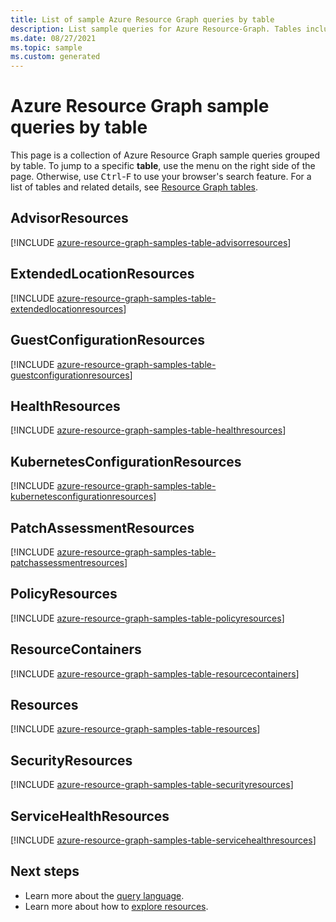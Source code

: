 ```yaml
---
title: List of sample Azure Resource Graph queries by table
description: List sample queries for Azure Resource-Graph. Tables include Resources, ResourceContainers, PolicyResources, and more.
ms.date: 08/27/2021
ms.topic: sample
ms.custom: generated
---
```

# Azure Resource Graph sample queries by table

This page is a collection of Azure Resource Graph sample queries grouped by table. To jump to a
specific **table**, use the menu on the right side of the page. Otherwise, use
<kbd>Ctrl</kbd>-<kbd>F</kbd> to use your browser's search feature. For a list of tables and related
details, see [Resource Graph tables](../concepts/query-language.md#resource-graph-tables).

## AdvisorResources

[!INCLUDE [azure-resource-graph-samples-table-advisorresources](../../../../includes/resource-graph/samples/bytable/advisorresources.md)]

## ExtendedLocationResources

[!INCLUDE [azure-resource-graph-samples-table-extendedlocationresources](../../../../includes/resource-graph/samples/bytable/extendedlocationresources.md)]

## GuestConfigurationResources

[!INCLUDE [azure-resource-graph-samples-table-guestconfigurationresources](../../../../includes/resource-graph/samples/bytable/guestconfigurationresources.md)]

## HealthResources

[!INCLUDE [azure-resource-graph-samples-table-healthresources](../../../../includes/resource-graph/samples/bytable/healthresources.md)]

## KubernetesConfigurationResources

[!INCLUDE [azure-resource-graph-samples-table-kubernetesconfigurationresources](../../../../includes/resource-graph/samples/bytable/kubernetesconfigurationresources.md)]

## PatchAssessmentResources

[!INCLUDE [azure-resource-graph-samples-table-patchassessmentresources](../../../../includes/resource-graph/samples/bytable/patchassessmentresources.md)]

## PolicyResources

[!INCLUDE [azure-resource-graph-samples-table-policyresources](../../../../includes/resource-graph/samples/bytable/policyresources.md)]

## ResourceContainers

[!INCLUDE [azure-resource-graph-samples-table-resourcecontainers](../../../../includes/resource-graph/samples/bytable/resourcecontainers.md)]

## Resources

[!INCLUDE [azure-resource-graph-samples-table-resources](../../../../includes/resource-graph/samples/bytable/resources.md)]

## SecurityResources

[!INCLUDE [azure-resource-graph-samples-table-securityresources](../../../../includes/resource-graph/samples/bytable/securityresources.md)]

## ServiceHealthResources

[!INCLUDE [azure-resource-graph-samples-table-servicehealthresources](../../../../includes/resource-graph/samples/bytable/servicehealthresources.md)]

## Next steps

- Learn more about the [query language](../concepts/query-language.md).
- Learn more about how to [explore resources](../concepts/explore-resources.md).
